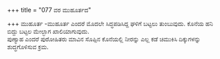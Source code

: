 +++
title = "077 ವರ ಮುಹೂರ್ತದ"

+++
ಮುಹೂರ್ತ -ಮುಹೂರ್ತ ಎಂದರೆ ಮೊದಲೇ ಸಿದ್ಧಪಡಿಸಿದ್ದ ಘಳಿಗೆ ಬಟ್ಟಲು ತುಂಬುವುದು. ಕೊನೆಯ ಹನಿ ಬಿದ್ದು ಬಟ್ಟಲ ಮೇಲ್ಭಾಗ ಖಾಲಿಯಾಗುವುದು.  
ಪುಣ್ಯಾಹ ಎಂದರೆ ಪುರೋಹಿತರು ಮಾವಿನ ಸೊಪ್ಪಿನ ಕೊನೆಯಲ್ಲಿ ನೀರನ್ನು ಎಲ್ಲ ಕಡೆ ಚಿಮುಕಿಸಿ ದಿಕ್ಕುಗಳನ್ನು ಶುದ್ಧಗೊಳಿಸುವ ಕ್ರಮ.